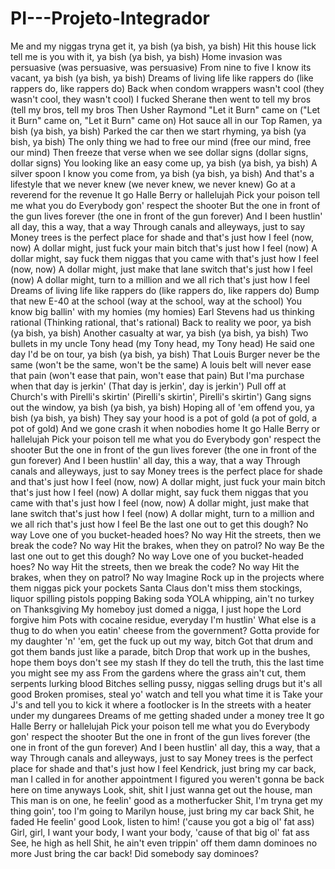 # PI---Projeto-Integrador
Me and my niggas tryna get it, ya bish (ya bish, ya bish)
Hit this house lick tell me is you with it, ya bish (ya bish, ya bish)
Home invasion was persuasive (was persuasive, was persuasive)
From nine to five I know its vacant, ya bish (ya bish, ya bish)
Dreams of living life like rappers do (like rappers do, like rappers do)
Back when condom wrappers wasn't cool (they wasn't cool, they wasn't cool)
I fucked Sherane then went to tell my bros (tell my bros, tell my bros
Then Usher Raymond "Let it Burn" came on ("Let it Burn" came on, "Let it Burn" came on)
Hot sauce all in our Top Ramen, ya bish (ya bish, ya bish)
Parked the car then we start rhyming, ya bish (ya bish, ya bish)
The only thing we had to free our mind (free our mind, free our mind)
Then freeze that verse when we see dollar signs (dollar signs, dollar signs)
You looking like an easy come up, ya bish (ya bish, ya bish)
A silver spoon I know you come from, ya bish (ya bish, ya bish)
And that's a lifestyle that we never knew (we never knew, we never knew)
Go at a reverend for the revenue
It go Halle Berry or hallelujah
Pick your poison tell me what you do
Everybody gon' respect the shooter
But the one in front of the gun lives forever (the one in front of the gun forever)
And I been hustlin' all day, this a way, that a way
Through canals and alleyways, just to say
Money trees is the perfect place for shade and that's just how I feel (now, now)
A dollar might, just fuck your main bitch that's just how I feel (now)
A dollar might, say fuck them niggas that you came with that's just how I feel (now, now)
A dollar might, just make that lane switch that's just how I feel (now)
A dollar might, turn to a million and we all rich that's just how I feel
Dreams of living life like rappers do (like rappers do, like rappers do)
Bump that new E-40 at the school (way at the school, way at the school)
You know big ballin' with my homies (my homies)
Earl Stevens had us thinking rational (Thinking rational, that's rational)
Back to reality we poor, ya bish (ya bish, ya bish)
Another casualty at war, ya bish (ya bish, ya bish)
Two bullets in my uncle Tony head (my Tony head, my Tony head)
He said one day I'd be on tour, ya bish (ya bish, ya bish)
That Louis Burger never be the same (won't be the same, won't be the same)
A louis belt will never ease that pain (won't ease that pain, won't ease that pain)
But I'ma purchase when that day is jerkin' (That day is jerkin', day is jerkin')
Pull off at Church's with Pirelli's skirtin' (Pirelli's skirtin', Pirelli's skirtin')
Gang signs out the window, ya bish (ya bish, ya bish)
Hoping all of 'em offend you, ya bish (ya bish, ya bish)
They say your hood is a pot of gold (a pot of gold, a pot of gold)
And we gone crash it when nobodies home
It go Halle Berry or hallelujah
Pick your poison tell me what you do
Everybody gon' respect the shooter
But the one in front of the gun lives forever (the one in front of the gun forever)
And I been hustlin' all day, this a way, that a way
Through canals and alleyways, just to say
Money trees is the perfect place for shade and that's just how I feel (now, now)
A dollar might, just fuck your main bitch that's just how I feel (now)
A dollar might, say fuck them niggas that you came with that's just how I feel (now, now)
A dollar might, just make that lane switch that's just how I feel (now)
A dollar might, turn to a million and we all rich that's just how I feel
Be the last one out to get this dough? No way
Love one of you bucket-headed hoes? No way
Hit the streets, then we break the code? No way
Hit the brakes, when they on patrol? No way
Be the last one out to get this dough? No way
Love one of you bucket-headed hoes? No way
Hit the streets, then we break the code? No way
Hit the brakes, when they on patrol? No way
Imagine Rock up in the projects where them niggas pick your pockets
Santa Claus don't miss them stockings, liquor spilling pistols popping
Baking soda YOLA whipping, ain't no turkey on Thanksgiving
My homeboy just domed a nigga, I just hope the Lord forgive him
Pots with cocaine residue, everyday I'm hustlin'
What else is a thug to do when you eatin' cheese from the government?
Gotta provide for my daughter 'n' 'em, get the fuck up out my way, bitch
Got that drum and got them bands just like a parade, bitch
Drop that work up in the bushes, hope them boys don't see my stash
If they do tell the truth, this the last time you might see my ass
From the gardens where the grass ain't cut, them serpents lurking blood
Bitches selling pussy, niggas selling drugs but it's all good
Broken promises, steal yo' watch and tell you what time it is
Take your J's and tell you to kick it where a footlocker is
In the streets with a heater under my dungarees
Dreams of me getting shaded under a money tree
It go Halle Berry or hallelujah
Pick your poison tell me what you do
Everybody gon' respect the shooter
But the one in front of the gun lives forever (the one in front of the gun forever)
And I been hustlin' all day, this a way, that a way
Through canals and alleyways, just to say
Money trees is the perfect place for shade and that's just how I feel
Kendrick, just bring my car back, man
I called in for another appointment
I figured you weren't gonna be back here on time anyways
Look, shit, shit
I just wanna get out the house, man
This man is on one, he feelin' good as a motherfucker
Shit, I'm tryna get my thing goin', too
I'm going to Marilyn house, just bring my car back
Shit, he faded
He feelin' good
Look, listen to him! ('cause you got a big ol' fat ass)
Girl, girl, I want your body, I want your body, 'cause of that big ol' fat ass
See, he high as hell
Shit, he ain't even trippin' off them damn dominoes no more
Just bring the car back! Did somebody say dominoes?